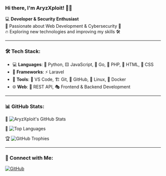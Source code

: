 ### Hi there, I'm AryzXploit! 👋🚀

💻 **Developer & Security Enthusiast**  
🚀 Passionate about Web Development & Cybersecurity 🔐  
🔥 Exploring new technologies and improving my skills 🛠️

---

### 🛠 Tech Stack:
- 💻 **Languages**: 🐍 Python, 🟨 JavaScript, 🦫 Go, 🐘 PHP, 🎨 HTML, 🎨 CSS
- 🎨 **Frameworks**: ⚡ Laravel
- 🔧 **Tools**: 📝 VS Code, 🏗️ Git, 🐙 GitHub, 🐧 Linux, 🐳 Docker
- 🌐 **Web**: 🔗 REST API, 🎭 Frontend & Backend Development

---

### 📊 GitHub Stats:
📌 ![AryzXploit's GitHub Stats](https://github-readme-stats.vercel.app/api?username=AryzXploit&show_icons=true&theme=tokyonight)

📌 ![Top Languages](https://github-readme-stats.vercel.app/api/top-langs/?username=AryzXploit&layout=compact&theme=radical)

🏆 ![GitHub Trophies](https://github-profile-trophy.vercel.app/?username=AryzXploit&theme=dracula)

---

### 🔗 Connect with Me:
[![GitHub](https://img.shields.io/badge/GitHub-AryzXploit-black?style=for-the-badge&logo=github)](https://github.com/AryzXploit)
